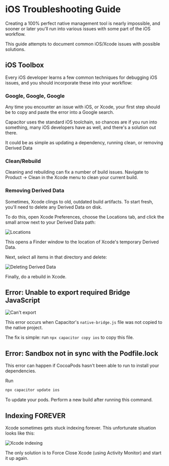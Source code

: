 # iOS Troubleshooting Guide

Creating a 100% perfect native management tool is nearly impossible, and sooner or later you'll run into various issues with some part of the iOS workflow.

This guide attempts to document common iOS/Xcode issues with possible solutions.

## iOS Toolbox

Every iOS developer learns a few common techniques for debugging iOS issues, and you should incorporate these into your workflow:

### Google, Google, Google

Any time you encounter an issue with iOS, or Xcode, your first step should be to copy and paste the error into a Google search.

Capacitor uses the standard iOS toolchain, so chances are if you run into something, many iOS developers have as well, and there's a solution out there.

It could be as simple as updating a dependency, running clean, or removing Derived Data

### Clean/Rebuild

Cleaning and rebuilding can fix a number of build issues. Navigate to Product -> Clean in the Xcode menu to clean your current build.

### Removing Derived Data

Sometimes, Xcode clings to old, outdated build artifacts. To start fresh, you'll need to delete any Derived Data on disk.

To do this, open Xcode Preferences, choose the Locations tab, and click the small arrow next to your Derived Data path:

![Locations](/assets/img/docs/ios/location-prefs.png)

This opens a Finder window to the location of Xcode's temporary Derived Data.

Next, select all items in that directory and delete:

![Deleting Derived Data](/assets/img/docs/ios/deleting-derived-data.png)

Finally, do a rebuild in Xcode.

## Error: Unable to export required Bridge JavaScript

![Can't export](/assets/img/docs/ios/export-bridge.png)

This error occurs when Capacitor's `native-bridge.js` file was not copied to the native project.

The fix is simple: run `npx capacitor copy ios` to copy this file.

## Error: Sandbox not in sync with the Podfile.lock

This error can happen if CocoaPods hasn't been able to run to install your dependencies.

Run

```bash
npx capacitor update ios
```

To update your pods. Perform a new build after running this command.

## Indexing FOREVER

Xcode sometimes gets stuck indexing forever. This unfortunate situation looks like this:

![Xcode indexing](/assets/img/docs/ios/indexing.png)

The only solution is to Force Close Xcode (using Activity Monitor) and start it up again.